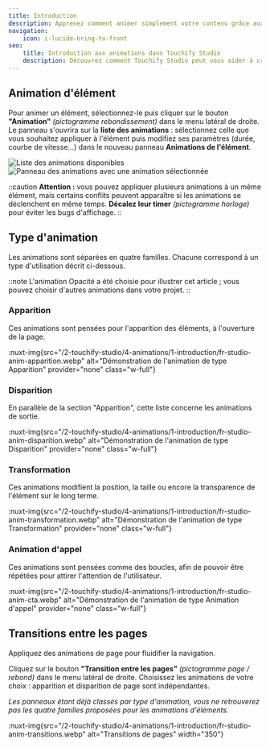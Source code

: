 ```yaml
---
title: Introduction
description: Apprenez comment animer simplement votre contenu grâce aux outils du Studio.
navigation:
    icon: i-lucide-bring-to-front
seo:
    title: Introduction aux animations dans Touchify Studio
    description: Découvrez comment Touchify Studio peut vous aider à créer des contenus animés.
---
```


## Animation d'élément

Pour animer un élément, sélectionnez-le puis cliquer sur le bouton **"Animation"** *(pictogramme rebondissement)* dans le menu latéral de droite.
Le panneau s'ouvrira sur la **liste des animations** : sélectionnez celle que vous souhaitez appliquer à l'élément puis modifiez ses paramètres (durée, courbe de vitesse...) dans le nouveau panneau **Animations de l'élément**.

<div class="mt-4 grid sm:grid-cols-2 gap-4 max-w-full">
  <img src="/2-touchify-studio/4-animations/1-introduction/fr-studio-anim-liste.webp" alt="Liste des animations disponibles" />
  <img src="/2-touchify-studio/4-animations/1-introduction/fr-studio-anim-intro.webp" alt="Panneau des animations avec une animation sélectionnée" />
</div>

::caution
**Attention :** vous pouvez appliquer plusieurs animations à un même élément, mais certains conflits peuvent apparaître si les animations se déclenchent en même temps.
**Décalez leur timer** *(pictogramme horloge)* pour éviter les bugs d'affichage.
::

## Type d'animation

Les animations sont séparées en quatre familles. Chacune correspond à un type d'utilisation décrit ci-dessous.

::note
L'animation Opacité a été choisie pour illustrer cet article ; vous pouvez choisir d'autres animations dans votre projet.
::

### Apparition

Ces animations sont pensées pour l'apparition des éléments, à l'ouverture de la page.

:nuxt-img{src="/2-touchify-studio/4-animations/1-introduction/fr-studio-anim-apparition.webp" alt="Démonstration de l'animation de type Apparition" provider="none" class="w-full"}

### Disparition

En parallèle de la section "Apparition", cette liste concerne les animations de sortie.

:nuxt-img{src="/2-touchify-studio/4-animations/1-introduction/fr-studio-anim-disparition.webp" alt="Démonstration de l'animation de type Disparition" provider="none" class="w-full"}

### Transformation

Ces animations modifient la position, la taille ou encore la transparence de l'élément sur le long terme.

:nuxt-img{src="/2-touchify-studio/4-animations/1-introduction/fr-studio-anim-transformation.webp" alt="Démonstration de l'animation de type Transformation" provider="none" class="w-full"}

### Animation d'appel

Ces animations sont pensées comme des boucles, afin de pouvoir être répétées pour attirer l'attention de l'utilisateur.

:nuxt-img{src="/2-touchify-studio/4-animations/1-introduction/fr-studio-anim-cta.webp" alt="Démonstration de l'animation de type Animation d'appel" provider="none" class="w-full"}

## Transitions entre les pages

Appliquez des animations de page pour fluidifier la navigation.

Cliquez sur le bouton **"Transition entre les pages"** *(pictogramme page / rebond)* dans le menu latéral de droite.
Choisissez les animations de votre choix : apparition et disparition de page sont indépendantes.

*Les panneaux étant déjà classés par type d'animation, vous ne retrouverez pas les quatre familles proposées pour les animations d'éléments.*

:nuxt-img{src="/2-touchify-studio/4-animations/1-introduction/fr-studio-anim-transitions.webp" alt="Transitions de pages" width="350"}
